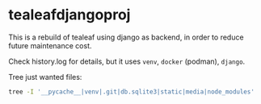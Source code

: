 # tealeafdjangoproj

This is a rebuild of tealeaf using django as backend, in order to reduce future maintenance cost.

Check history.log for details, but it uses `venv`, `docker` (podman), `django`.

Tree just wanted files:
```bash
tree -I '__pycache__|venv|.git|db.sqlite3|static|media|node_modules'
```
